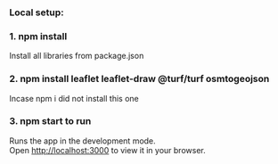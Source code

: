 ### Local setup:

### 1. npm install
Install all libraries from package.json

### 2. npm install leaflet leaflet-draw @turf/turf osmtogeojson
Incase npm i did not install this one

### 3. npm start to run
Runs the app in the development mode.\
Open [http://localhost:3000](http://localhost:3000) to view it in your browser.
